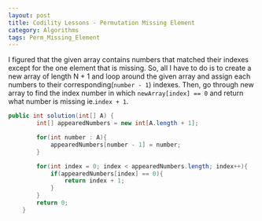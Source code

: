 ```yaml
---
layout: post
title: Codility Lessons - Permutation Missing Element
category: Algorithms
tags: Perm_Missing_Element
---
```


I figured that the given array contains numbers that matched their indexes except for the one element that is missing. So, all I have to do is to create a new array of length N + 1 and loop around the given array and assign each numbers to their corresponding(`number - 1`) indexes. Then, go through new array to find the index number in which `newArray[index] == 0` and return what number is missing ie.`index + 1`.

```Java
public int solution(int[] A) {
        int[] appearedNumbers = new int[A.length + 1];

        for(int number : A){
            appearedNumbers[number - 1] = number;
        }

        for(int index = 0; index < appearedNumbers.length; index++){
            if(appearedNumbers[index] == 0){
                return index + 1;
            }
        }
        return 0;
    }
```
